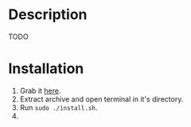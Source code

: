 Description
===========

TODO

Installation
============

1. Grab it [here](https://github.com/RoSk0/webdevhelpers/archive/master.zip).
2. Extract archive and open terminal in it's directory.
3. Run ```sudo ./install.sh```.
4.
